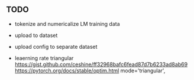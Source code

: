 ## TODO

- tokenize and numericalize LM training data
- upload to dataset
- upload config to separate dataset

- leaerning rate triangular
https://gist.github.com/ceshine/ff32968bafc6fead87d7b6233ad8ab69
https://pytorch.org/docs/stable/optim.html
mode='triangular',


